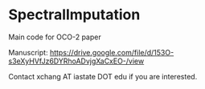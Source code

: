 # SpectralImputation
Main code for OCO-2 paper

Manuscript: https://drive.google.com/file/d/153O-s3eXyHVfJz6DYRhoADvjgXaCxEO-/view

Contact xchang AT iastate DOT edu if you are interested.

